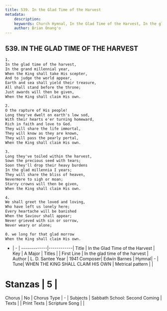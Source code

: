 ```yaml
---
title: 539. In the Glad Time of the Harvest
metadata:
    description: 
    keywords: Church Hymnal, In the Glad Time of the Harvest, In the glad time of the harvest, 
    author: Brian Onang'o
---
```



## 539. IN THE GLAD TIME OF THE HARVEST

```txt
1.
In the glad time of the harvest, 
In the grand millennial year, 
When the King shall take His scepter, 
And to judge the world appear, 
Earth and sea shall yield their treasure, 
All shall stand before the throne; 
Just awards will then be given, 
When the King shall claim His own. 

2.
O the rapture of His people! 
Long they've dwelt on earth's low sod, 
With their hearts e'er turning homeward, 
Rich in faith and love to God. 
They will share the life immortal, 
They will know as they are known, 
They will pass the pearly portal, 
When the King shall claim His own. 

3.
Long they've toiled within the harvest, 
Sown the precious seed with tears; 
Soon they'll drop their heavy burdens 
In the glad millennia I years; 
They will share the bliss of heaven, 
Nevermore to sigh or moan; 
Starry crowns will then be given, 
When the King shall claim His own. 

4.
We shall greet the loved and loving, 
Who have left us lonely here; 
Every heartache will be banished 
When the Saviour shall appear; 
Never grieved with sin or sorrow, 
Never weary or alone; 

0. we long for that glad morrow 
When the King shall claim His own.
```

- |   -  |
-------------|------------|
Title | In the Glad Time of the Harvest |
Key | A Major |
Titles |  |
First Line | In the glad time of the harvest |
Author | L. D. Santee
Year | 1941
Composer| Edwin Barnes |
Hymnal|  - |
Tune| WHEN THE KING SHALL CLAIM HIS OWN |
Metrical pattern | |
# Stanzas | 5 |
Chorus | No |
Chorus Type | - |
Subjects | Sabbath School: Second Coming |
Texts |  |
Print Texts | 
Scripture Song |  |
  
